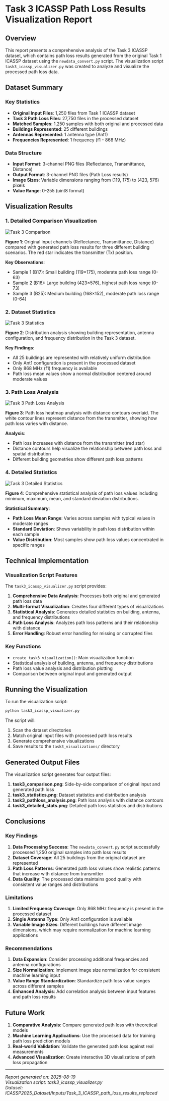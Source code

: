 # Task 3 ICASSP Path Loss Results Visualization Report

## Overview

This report presents a comprehensive analysis of the Task 3 ICASSP dataset, which contains path loss results generated from the original Task 1 ICASSP dataset using the `newdata_convert.py` script. The visualization script `task3_icassp_visualizer.py` was created to analyze and visualize the processed path loss data.

## Dataset Summary

### Key Statistics
- **Original Input Files**: 1,250 files from Task 1 ICASSP dataset
- **Task 3 Path Loss Files**: 27,750 files in the processed dataset
- **Matched Samples**: 1,250 samples with both original and processed data
- **Buildings Represented**: 25 different buildings
- **Antennas Represented**: 1 antenna type (Ant1)
- **Frequencies Represented**: 1 frequency (f1 - 868 MHz)

### Data Structure
- **Input Format**: 3-channel PNG files (Reflectance, Transmittance, Distance)
- **Output Format**: 3-channel PNG files (Path Loss results)
- **Image Sizes**: Variable dimensions ranging from (119, 175) to (423, 576) pixels
- **Value Range**: 0-255 (uint8 format)

## Visualization Results

### 1. Detailed Comparison Visualization

![Task 3 Comparison](task3_visualizations/task3_comparison.png)

**Figure 1**: Original input channels (Reflectance, Transmittance, Distance) compared with generated path loss results for three different building scenarios. The red star indicates the transmitter (Tx) position.

**Key Observations**:
- Sample 1 (B17): Small building (119×175), moderate path loss range (0-63)
- Sample 2 (B16): Large building (423×576), highest path loss range (0-73)
- Sample 3 (B25): Medium building (168×152), moderate path loss range (0-64)

### 2. Dataset Statistics

![Task 3 Statistics](task3_visualizations/task3_statistics.png)

**Figure 2**: Distribution analysis showing building representation, antenna configuration, and frequency distribution in the Task 3 dataset.

**Key Findings**:
- All 25 buildings are represented with relatively uniform distribution
- Only Ant1 configuration is present in the processed dataset
- Only 868 MHz (f1) frequency is available
- Path loss mean values show a normal distribution centered around moderate values

### 3. Path Loss Analysis

![Task 3 Path Loss Analysis](task3_visualizations/task3_pathloss_analysis.png)

**Figure 3**: Path loss heatmap analysis with distance contours overlaid. The white contour lines represent distance from the transmitter, showing how path loss varies with distance.

**Analysis**:
- Path loss increases with distance from the transmitter (red star)
- Distance contours help visualize the relationship between path loss and spatial distribution
- Different building geometries show different path loss patterns

### 4. Detailed Statistics

![Task 3 Detailed Statistics](task3_visualizations/task3_detailed_stats.png)

**Figure 4**: Comprehensive statistical analysis of path loss values including minimum, maximum, mean, and standard deviation distributions.

**Statistical Summary**:
- **Path Loss Mean Range**: Varies across samples with typical values in moderate ranges
- **Standard Deviation**: Shows variability in path loss distribution within each sample
- **Value Distribution**: Most samples show path loss values concentrated in specific ranges

## Technical Implementation

### Visualization Script Features

The `task3_icassp_visualizer.py` script provides:

1. **Comprehensive Data Analysis**: Processes both original and generated path loss data
2. **Multi-format Visualization**: Creates four different types of visualizations
3. **Statistical Analysis**: Generates detailed statistics on building, antenna, and frequency distributions
4. **Path Loss Analysis**: Analyzes path loss patterns and their relationship with distance
5. **Error Handling**: Robust error handling for missing or corrupted files

### Key Functions

- `create_task3_visualization()`: Main visualization function
- Statistical analysis of building, antenna, and frequency distributions
- Path loss value analysis and distribution plotting
- Comparison between original input and generated output

## Running the Visualization

To run the visualization script:

```bash
python task3_icassp_visualizer.py
```

The script will:
1. Scan the dataset directories
2. Match original input files with processed path loss results
3. Generate comprehensive visualizations
4. Save results to the `task3_visualizations/` directory

## Generated Output Files

The visualization script generates four output files:

1. **task3_comparison.png**: Side-by-side comparison of original input and generated path loss
2. **task3_statistics.png**: Dataset statistics and distribution analysis
3. **task3_pathloss_analysis.png**: Path loss analysis with distance contours
4. **task3_detailed_stats.png**: Detailed path loss statistics and distributions

## Conclusions

### Key Findings

1. **Data Processing Success**: The `newdata_convert.py` script successfully processed 1,250 original samples into path loss results
2. **Dataset Coverage**: All 25 buildings from the original dataset are represented
3. **Path Loss Patterns**: Generated path loss values show realistic patterns that increase with distance from transmitter
4. **Data Quality**: The processed data maintains good quality with consistent value ranges and distributions

### Limitations

1. **Limited Frequency Coverage**: Only 868 MHz frequency is present in the processed dataset
2. **Single Antenna Type**: Only Ant1 configuration is available
3. **Variable Image Sizes**: Different buildings have different image dimensions, which may require normalization for machine learning applications

### Recommendations

1. **Data Expansion**: Consider processing additional frequencies and antenna configurations
2. **Size Normalization**: Implement image size normalization for consistent machine learning input
3. **Value Range Standardization**: Standardize path loss value ranges across different samples
4. **Enhanced Analysis**: Add correlation analysis between input features and path loss results

## Future Work

1. **Comparative Analysis**: Compare generated path loss with theoretical models
2. **Machine Learning Applications**: Use the processed data for training path loss prediction models
3. **Real-world Validation**: Validate the generated path loss against real measurements
4. **Advanced Visualization**: Create interactive 3D visualizations of path loss propagation

---

*Report generated on: 2025-08-19*  
*Visualization script: task3_icassp_visualizer.py*  
*Dataset: ICASSP2025_Dataset/Inputs/Task_3_ICASSP_path_loss_results_replaced*